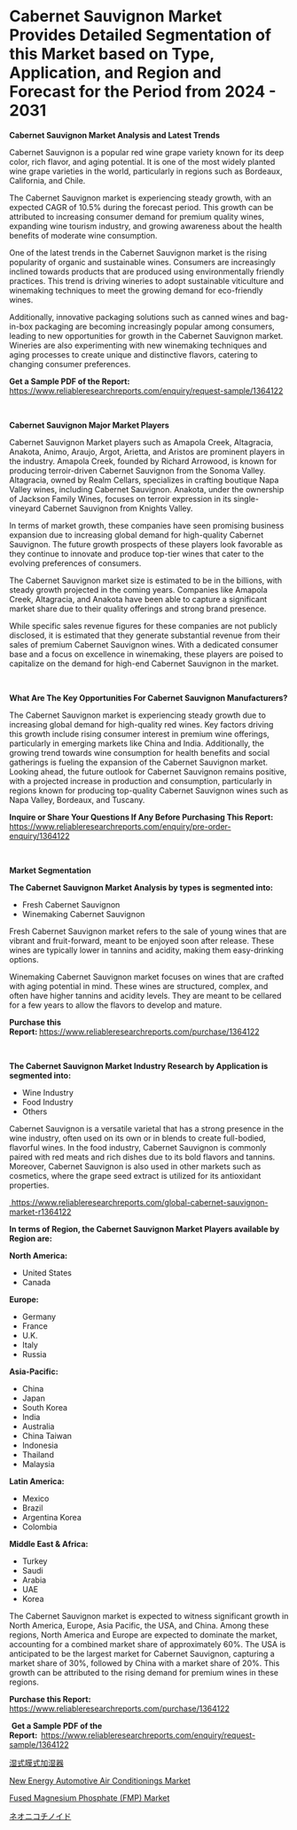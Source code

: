 <p><h1>Cabernet Sauvignon Market Provides Detailed Segmentation of this Market based on Type, Application, and Region and Forecast for the Period from 2024 - 2031</h1></p><p><strong>Cabernet Sauvignon Market Analysis and Latest Trends</strong></p>
<p><p>Cabernet Sauvignon is a popular red wine grape variety known for its deep color, rich flavor, and aging potential. It is one of the most widely planted wine grape varieties in the world, particularly in regions such as Bordeaux, California, and Chile.</p><p>The Cabernet Sauvignon market is experiencing steady growth, with an expected CAGR of 10.5% during the forecast period. This growth can be attributed to increasing consumer demand for premium quality wines, expanding wine tourism industry, and growing awareness about the health benefits of moderate wine consumption.</p><p>One of the latest trends in the Cabernet Sauvignon market is the rising popularity of organic and sustainable wines. Consumers are increasingly inclined towards products that are produced using environmentally friendly practices. This trend is driving wineries to adopt sustainable viticulture and winemaking techniques to meet the growing demand for eco-friendly wines.</p><p>Additionally, innovative packaging solutions such as canned wines and bag-in-box packaging are becoming increasingly popular among consumers, leading to new opportunities for growth in the Cabernet Sauvignon market. Wineries are also experimenting with new winemaking techniques and aging processes to create unique and distinctive flavors, catering to changing consumer preferences.</p></p>
<p><strong>Get a Sample PDF of the Report:&nbsp;</strong> <a href="https://www.reliableresearchreports.com/enquiry/request-sample/1364122">https://www.reliableresearchreports.com/enquiry/request-sample/1364122</a></p>
<p>&nbsp;</p>
<p><strong>Cabernet Sauvignon Major Market Players</strong></p>
<p><p>Cabernet Sauvignon Market players such as Amapola Creek, Altagracia, Anakota, Animo, Araujo, Argot, Arietta, and Aristos are prominent players in the industry. Amapola Creek, founded by Richard Arrowood, is known for producing terroir-driven Cabernet Sauvignon from the Sonoma Valley. Altagracia, owned by Realm Cellars, specializes in crafting boutique Napa Valley wines, including Cabernet Sauvignon. Anakota, under the ownership of Jackson Family Wines, focuses on terroir expression in its single-vineyard Cabernet Sauvignon from Knights Valley.</p><p>In terms of market growth, these companies have seen promising business expansion due to increasing global demand for high-quality Cabernet Sauvignon. The future growth prospects of these players look favorable as they continue to innovate and produce top-tier wines that cater to the evolving preferences of consumers.</p><p>The Cabernet Sauvignon market size is estimated to be in the billions, with steady growth projected in the coming years. Companies like Amapola Creek, Altagracia, and Anakota have been able to capture a significant market share due to their quality offerings and strong brand presence.</p><p>While specific sales revenue figures for these companies are not publicly disclosed, it is estimated that they generate substantial revenue from their sales of premium Cabernet Sauvignon wines. With a dedicated consumer base and a focus on excellence in winemaking, these players are poised to capitalize on the demand for high-end Cabernet Sauvignon in the market.</p></p>
<p>&nbsp;</p>
<p><strong>What Are The Key Opportunities For Cabernet Sauvignon Manufacturers?</strong></p>
<p><p>The Cabernet Sauvignon market is experiencing steady growth due to increasing global demand for high-quality red wines. Key factors driving this growth include rising consumer interest in premium wine offerings, particularly in emerging markets like China and India. Additionally, the growing trend towards wine consumption for health benefits and social gatherings is fueling the expansion of the Cabernet Sauvignon market. Looking ahead, the future outlook for Cabernet Sauvignon remains positive, with a projected increase in production and consumption, particularly in regions known for producing top-quality Cabernet Sauvignon wines such as Napa Valley, Bordeaux, and Tuscany.</p></p>
<p><strong>Inquire or Share Your Questions If Any Before Purchasing This Report:</strong> <a href="https://www.reliableresearchreports.com/enquiry/pre-order-enquiry/1364122">https://www.reliableresearchreports.com/enquiry/pre-order-enquiry/1364122</a></p>
<p>&nbsp;</p>
<p><strong>Market Segmentation</strong></p>
<p><strong>The Cabernet Sauvignon Market Analysis by types is segmented into:</strong></p>
<p><ul><li>Fresh Cabernet Sauvignon</li><li>Winemaking Cabernet Sauvignon</li></ul></p>
<p><p>Fresh Cabernet Sauvignon market refers to the sale of young wines that are vibrant and fruit-forward, meant to be enjoyed soon after release. These wines are typically lower in tannins and acidity, making them easy-drinking options. </p><p>Winemaking Cabernet Sauvignon market focuses on wines that are crafted with aging potential in mind. These wines are structured, complex, and often have higher tannins and acidity levels. They are meant to be cellared for a few years to allow the flavors to develop and mature.</p></p>
<p><strong>Purchase this Report:&nbsp;</strong><a href="https://www.reliableresearchreports.com/purchase/1364122">https://www.reliableresearchreports.com/purchase/1364122</a></p>
<p>&nbsp;</p>
<p><strong>The Cabernet Sauvignon Market Industry Research by Application is segmented into:</strong></p>
<p><ul><li>Wine Industry</li><li>Food Industry</li><li>Others</li></ul></p>
<p><p>Cabernet Sauvignon is a versatile varietal that has a strong presence in the wine industry, often used on its own or in blends to create full-bodied, flavorful wines. In the food industry, Cabernet Sauvignon is commonly paired with red meats and rich dishes due to its bold flavors and tannins. Moreover, Cabernet Sauvignon is also used in other markets such as cosmetics, where the grape seed extract is utilized for its antioxidant properties.</p></p>
<p><a href="https://www.reliableresearchreports.com/global-cabernet-sauvignon-market-r1364122">&nbsp;https://www.reliableresearchreports.com/global-cabernet-sauvignon-market-r1364122</a></p>
<p><strong>In terms of Region, the Cabernet Sauvignon Market Players available by Region are:</strong></p>
<p>
    <p> <strong> North America: </strong>
        <ul>
            <li>United States</li>
            <li>Canada</li>
        </ul>
        </p> 
    <p> <strong> Europe: </strong>
        <ul>
            <li>Germany</li>
            <li>France</li>
            <li>U.K.</li>
            <li>Italy</li>
            <li>Russia</li>
        </ul>
        </p> 
    <p> <strong> Asia-Pacific: </strong>
        <ul>
            <li>China</li>
            <li>Japan</li>
            <li>South Korea</li>
            <li>India</li>
            <li>Australia</li>
            <li>China Taiwan</li>
            <li>Indonesia</li>
            <li>Thailand</li>
            <li>Malaysia</li>
        </ul>
        </p> 
    <p> <strong> Latin America: </strong>
        <ul>
            <li>Mexico</li>
            <li>Brazil</li>
            <li>Argentina Korea</li>
            <li>Colombia</li>
        </ul>
        </p> 
    <p> <strong> Middle East & Africa: </strong>
        <ul>
            <li>Turkey</li>
            <li>Saudi</li>
            <li>Arabia</li>
            <li>UAE</li>
            <li>Korea</li>
        </ul>
    </p>
    </p>
<p><p>The Cabernet Sauvignon market is expected to witness significant growth in North America, Europe, Asia Pacific, the USA, and China. Among these regions, North America and Europe are expected to dominate the market, accounting for a combined market share of approximately 60%. The USA is anticipated to be the largest market for Cabernet Sauvignon, capturing a market share of 30%, followed by China with a market share of 20%. This growth can be attributed to the rising demand for premium wines in these regions.</p></p>
<p><strong>Purchase this Report: </strong><a href="https://www.reliableresearchreports.com/purchase/1364122">https://www.reliableresearchreports.com/purchase/1364122</a></p>
<p>&nbsp;<strong>Get a Sample PDF of the Report:&nbsp;&nbsp;</strong><a href="https://www.reliableresearchreports.com/enquiry/request-sample/1364122">https://www.reliableresearchreports.com/enquiry/request-sample/1364122</a></p>
<p><strong></strong></p>
<p><p><a href="https://medium.com/@nayelibosco2023/%E6%B9%BF%E6%BD%A4%E8%86%9C%E5%8A%A0%E6%B9%BF%E5%99%A8%E5%B8%82%E5%A0%B4-2031%E5%B9%B4%E3%81%BE%E3%81%A7%E3%81%AE%E3%83%88%E3%83%AC%E3%83%B3%E3%83%89-%E4%BA%88%E6%B8%AC-%E7%AB%B6%E4%BA%89%E5%88%86%E6%9E%90-76a45fea31b4">湿式膜式加湿器</a></p><p><a href="https://www.linkedin.com/pulse/new-energy-automotive-air-conditionings-market-size-global-industry-yahlf?trackingId=xeBufepdDCxXJCNVrUS5GQ%3D%3D">New Energy Automotive Air Conditionings Market</a></p><p><a href="https://www.linkedin.com/pulse/fused-magnesium-phosphate-fmp-market-size-2024-2031-global-2ll4f?trackingId=psMtTv6E7rTstbTsf9WCNg%3D%3D">Fused Magnesium Phosphate (FMP) Market</a></p><p><a href="https://medium.com/@jackrichards5445/neonicotinoid%E5%B8%82%E5%A0%B4%E3%81%AF-%E5%B8%82%E5%A0%B4%E3%82%B7%E3%82%A7%E3%82%A2-%E5%B8%82%E5%A0%B4%E3%83%88%E3%83%AC%E3%83%B3%E3%83%89-%E5%B8%82%E5%A0%B4%E6%88%90%E9%95%B7%E3%81%AB%E9%96%A2%E3%81%99%E3%82%8B%E6%83%85%E5%A0%B1%E3%82%92%E6%8F%90%E4%BE%9B%E3%81%97%E3%81%BE%E3%81%99-f9c3612a5628">ネオニコチノイド</a></p></p>